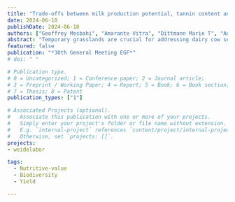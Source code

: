 ```yaml
---
title: "Trade-offs between milk production potential, tannin content and plant diversity depend on grassland mixtures"
date: 2024-06-10
publishDate: 2024-06-10
authors: ["Geoffrey Mesbahi", "Amarante Vitra", "Dittmann Marie T", "Andrea Steiner", "Sara Thorne", "Mira Hesselmann", "Florian Leiber"]
abstract: "Temporary grasslands are crucial for addressing dairy cow sector challenges, including milk production, methane emissions mitigation, and biodiversity enhancement. In this study conducted in Frick, Switzerland, we investigated four distinct temporary grassland mixtures, replicated across 16 plots. These mixtures comprised: (1) pure grasses, (2) a combination of grasses and legumes, (3) a combination of grasses and tannin-rich plants, and (4) a combination of grasses and plants rich in essential oils. Over the course of six grazing rotations in 2022, our research encompassed botanical surveys and vegetation chemical analyses for each mixture. We calculated three pivotal variables: the potential milk production for a hypothetical dairy cow, the plant species diversity, and the condensed tannin content. Principal component analyses (PCA) were employed for each mixture to highlight the trade-offs among these variables. Grass mixture correlated potential milk production with species diversity. Essential-oil mixture correlated milk production to tannin content. Grass-legume and tannin mixtures traded species diversity for tannin content. These findings underscore the importance of designing specific temporary grassland mixtures at the plot and farm scale to effectively address the predominant challenges facing the dairy cow sector."
featured: false
publication: "*30th General Meeting EGF*"
# doi: " "

# Publication type.
# 0 = Uncategorized; 1 = Conference paper; 2 = Journal article;
# 3 = Preprint / Working Paper; 4 = Report; 5 = Book; 6 = Book section;
# 7 = Thesis; 8 = Patent
publication_types: ["1"]

# Associated Projects (optional).
#   Associate this publication with one or more of your projects.
#   Simply enter your project's folder or file name without extension.
#   E.g. `internal-project` references `content/project/internal-project/index.md`.
#   Otherwise, set `projects: []`.
projects:
- weidelabor

tags:
  - Nutritive-value
  - Biodiversity
  - Yield

---
```

